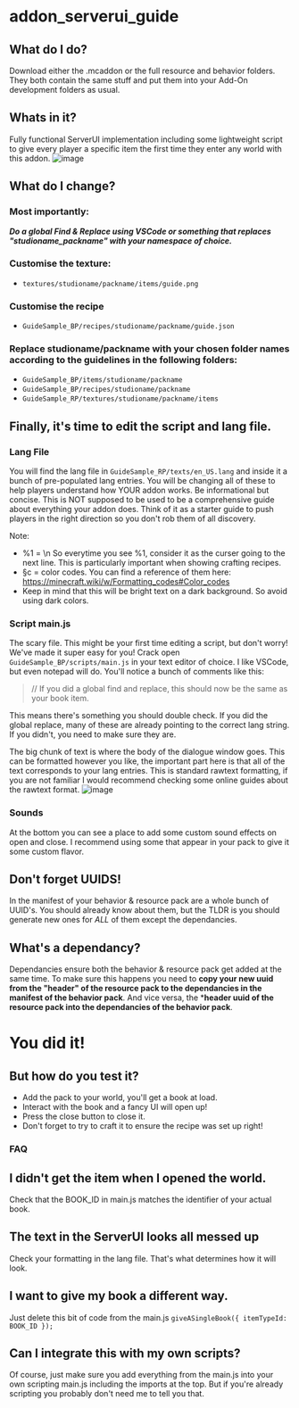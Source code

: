 # addon_serverui_guide
## What do I do?
Download either the .mcaddon or the full resource and behavior folders. They both contain the same stuff and put them into your Add-On development folders as usual.

## Whats in it?
Fully functional ServerUI implementation including some lightweight script to give every player a specific item the first time they enter any world with this addon.
![image](https://github.com/jigarbov/addon_serverui_guide/assets/30274167/90486c17-be6d-41ca-82da-bca821668a99)

## What do I change?
### Most importantly: 
***Do a global Find & Replace using VSCode or something that replaces "studioname_packname" with your namespace of choice.***
### Customise the texture:
- `textures/studioname/packname/items/guide.png`
### Customise the recipe
- `GuideSample_BP/recipes/studioname/packname/guide.json`
### Replace studioname/packname with your chosen folder names according to the guidelines in the following folders:
- `GuideSample_BP/items/studioname/packname`
- `GuideSample_BP/recipes/studioname/packname`
- `GuideSample_RP/textures/studioname/packname/items`
## Finally, it's time to edit the script and lang file.
### Lang File
You will find the lang file in `GuideSample_RP/texts/en_US.lang` and inside it a bunch of pre-populated lang entries. You will be changing all of these to help players understand how YOUR addon works. Be informational but concise. This is NOT supposed to be used to be a comprehensive guide about everything your addon does. Think of it as a starter guide to push players in the right direction so you don't rob them of all discovery.

Note:
- %1 = \n So everytime you see %1, consider it as the curser going to the next line. This is particularly important when showing crafting recipes.
- §c = color codes. You can find a reference of them here: https://minecraft.wiki/w/Formatting_codes#Color_codes
- Keep in mind that this will be bright text on a dark background. So avoid using dark colors.

### Script main.js
The scary file. This might be your first time editing a script, but don't worry! We've made it super easy for you!
Crack open `GuideSample_BP/scripts/main.js` in your text editor of choice. I like VSCode, but even notepad will do. You'll notice a bunch of comments like this:
> // If you did a global find and replace, this should now be the same as your book item.

This means there's something you should double check. If you did the global replace, many of these are already pointing to the correct lang string. If you didn't, you need to make sure they are.

The big chunk of text is where the body of the dialogue window goes. This can be formatted however you like, the important part here is that all of the text corresponds to your lang entries. This is standard rawtext formatting, if you are not familiar I would recommend checking some online guides about the rawtext format.
![image](https://github.com/jigarbov/addon_serverui_guide/assets/30274167/ee4370a1-4bf5-404a-beee-c984efacf035)

### Sounds
At the bottom you can see a place to add some custom sound effects on open and close. I recommend using some that appear in your pack to give it some custom flavor.

## Don't forget UUIDS!
In the manifest of your behavior & resource pack are a whole bunch of UUID's. You should already know about them, but the TLDR is you should generate new ones for _ALL_ of them except the dependancies.

## What's a dependancy?
Dependancies ensure both the behavior & resource pack get added at the same time. To make sure this happens you need to **copy your new uuid from the "header" of the resource pack to the dependancies in the manifest of the behavior pack**. And vice versa, the ***header uuid of the resource pack into the dependancies of the behavior pack**.

# You did it!
## But how do you test it?
- Add the pack to your world, you'll get a book at load.
- Interact with the book and a fancy UI will open up!
- Press the close button to close it.
- Don't forget to try to craft it to ensure the recipe was set up right!

### FAQ
## I didn't get the item when I opened the world.
Check that the BOOK_ID in main.js matches the identifier of your actual book.

## The text in the ServerUI looks all messed up
Check your formatting in the lang file. That's what determines how it will look.

## I want to give my book a different way.
Just delete this bit of code from the main.js
`giveASingleBook({
	itemTypeId: BOOK_ID
});`

## Can I integrate this with my own scripts?
Of course, just make sure you add everything from the main.js into your own scripting main.js including the imports at the top. But if you're already scripting you probably don't need me to tell you that.
